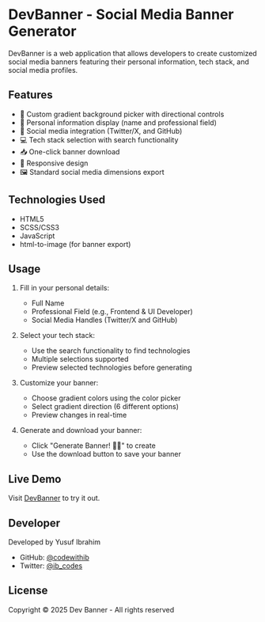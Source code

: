 # DevBanner - Social Media Banner Generator

DevBanner is a web application that allows developers to create customized social media banners featuring their personal information, tech stack, and social media profiles.

## Features

- 🎨 Custom gradient background picker with directional controls
- 👤 Personal information display (name and professional field)
- 🔗 Social media integration (Twitter/X, and GitHub)
- 💻 Tech stack selection with search functionality
- 📥 One-click banner download
- 🎯 Responsive design
- 🖼️ Standard social media dimensions export

## Technologies Used

- HTML5
- SCSS/CSS3 
- JavaScript
- html-to-image (for banner export)

## Usage

1. Fill in your personal details:
   - Full Name
   - Professional Field (e.g., Frontend & UI Developer)
   - Social Media Handles (Twitter/X and GitHub)

2. Select your tech stack:
   - Use the search functionality to find technologies
   - Multiple selections supported
   - Preview selected technologies before generating

3. Customize your banner:
   - Choose gradient colors using the color picker
   - Select gradient direction (6 different options)
   - Preview changes in real-time

4. Generate and download your banner:
   - Click "Generate Banner! 👩‍🍳" to create
   - Use the download button to save your banner

## Live Demo

Visit [DevBanner](https://dev-banner-v2-0.vercel.app/) to try it out.

## Developer

Developed by Yusuf Ibrahim
- GitHub: [@codewithib](https://github.com/codewithib)
- Twitter: [@ib_codes](https://twitter.com/ib_codes)

## License

Copyright © 2025 Dev Banner - All rights reserved